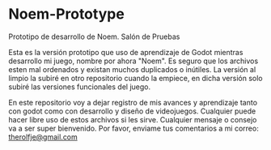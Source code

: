 # Noem-Prototype
Prototipo de desarrollo de Noem. Salón de Pruebas

Esta es la versión prototipo que uso de aprendizaje de Godot mientras desarrollo mi juego, nombre por ahora "Noem". Es seguro que los archivos esten mal ordenados y existan muchos duplicados o inútiles. La versión al limpio la subiré en otro repositorio cuando la empiece, en dicha versión solo subiré las versiones funcionales del juego.

En este repositorio voy a dejar registro de mis avances y aprendizaje tanto con godot como con desarrollo y diseño de videojuegos.
Cualquier puede hacer libre uso de estos archivos si les sirve. Cualquier mensaje o consejo va a ser super bienvenido. Por favor, enviame tus comentarios a mi correo: therolfje@gmail.com
